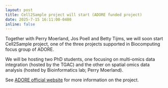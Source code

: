 ```yaml
---
layout: post
title: Cell2Sample project will start (ADORE funded project)
date: 2025-7-15 16:11:00-0400
inline: false
---
```


Together with Perry Moerland, Jos Poell and Betty Tijms, we will soon start Cell2Sample project, one of the three projects supported in Biocomputing focus group of ADORE.

We will be hosting two PhD students, one focusing on multi-omics data integration (hosted by the TGAC) and the other on spatial omics data analysis (hosted by Bioinformatics lab; Perry Moerland).

See <a href=https://www.adore.amsterdamumc.nl/cell2sample/>ADORE official website</a> for more information on the project.


